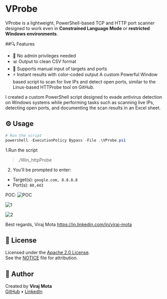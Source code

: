 # VProbe
VProbe is a lightweight, PowerShell-based TCP and HTTP port scanner designed to work even in **Constrained Language Mode** or **restricted Windows environments**.

##🔍 Features
- 🔐 No admin privileges needed
- 📊 Output to clean CSV format
- 🎯 Supports manual input of targets and ports
- ⚡ Instant results with color-coded output
A custom Powerful Window based script to scan for live IPs and detect open ports, similar to the Linux-based HTTProbe tool on GitHub.

I created a custom PowerShell script designed to evade antivirus detection on Windows systems while performing tasks such as scanning live IPs, detecting open ports, and documenting the scan results in an Excel sheet.

## ⚙️ Usage
```powershell
# Run the script
powershell -ExecutionPolicy Bypass -File .\VProbe.ps1
```
1.Run the script
 >./Win_httpProbe

2. You'll be prompted to enter:
- Target(s): `google.com, 8.8.8.8`
- Port(s): `80,443`

POC:
![POC](https://github.com/user-attachments/assets/e91be192-c086-4861-bb2e-4119b73bc8f7)

![1](https://github.com/user-attachments/assets/ee5f1e77-bf6b-4c37-8d2c-94ae9e42d384)

![2](https://github.com/user-attachments/assets/2d4abc86-7aa3-49a1-b10b-9ff2467f8a81)

Best regards,
Viraj Mota
https://in.linkedin.com/in/viraj-mota



## 📝 License
Licensed under the [Apache 2.0 License](LICENSE).  
See the [NOTICE](NOTICE) file for attribution.

## 👤 Author
Created by **Viraj Mota**  
[GitHub](https://github.com/VirajRecon) • [LinkedIn](https://linkedin.com/in/virajmota)
